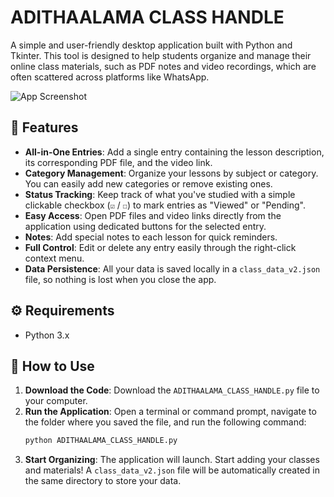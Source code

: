 # ADITHAALAMA CLASS HANDLE

A simple and user-friendly desktop application built with Python and Tkinter. This tool is designed to help students organize and manage their online class materials, such as PDF notes and video recordings, which are often scattered across platforms like WhatsApp.

![App Screenshot](https://drive.google.com/uc?export=view&id=11BZUI5IdFfoMLW7mULfFtMng4B2TMTdc)

## 🌟 Features

-   **All-in-One Entries**: Add a single entry containing the lesson description, its corresponding PDF file, and the video link.
-   **Category Management**: Organize your lessons by subject or category. You can easily add new categories or remove existing ones.
-   **Status Tracking**: Keep track of what you've studied with a simple clickable checkbox (`☑` / `☐`) to mark entries as "Viewed" or "Pending".
-   **Easy Access**: Open PDF files and video links directly from the application using dedicated buttons for the selected entry.
-   **Notes**: Add special notes to each lesson for quick reminders.
-   **Full Control**: Edit or delete any entry easily through the right-click context menu.
-   **Data Persistence**: All your data is saved locally in a `class_data_v2.json` file, so nothing is lost when you close the app.

## ⚙️ Requirements

-   Python 3.x

## 🚀 How to Use

1.  **Download the Code**: Download the `ADITHAALAMA_CLASS_HANDLE.py` file to your computer.
2.  **Run the Application**: Open a terminal or command prompt, navigate to the folder where you saved the file, and run the following command:
    ```bash
    python ADITHAALAMA_CLASS_HANDLE.py
    ```
3.  **Start Organizing**: The application will launch. Start adding your classes and materials! A `class_data_v2.json` file will be automatically created in the same directory to store your data.
